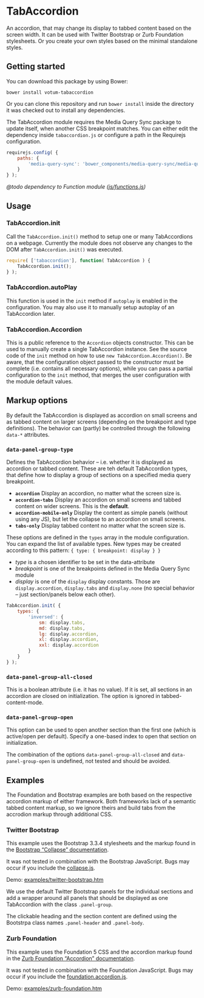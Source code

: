 # TabAccordion

An accordion, that may change its display to tabbed content based on the screen width.
It can be used with Twitter Bootstrap or Zurb Foundation stylesheets.
Or you create your own styles based on the minimal standalone styles.

## Getting started

You can download this package by using Bower:

    bower install votum-tabaccordion

Or you can clone this repository and run `bower install` inside the directory it was checked out to install any dependencies.

The TabAccordion module requires the Media Query Sync package to update itself, when another CSS breakpoint matches. You can either edit the dependency inside `tabaccordion.js` or configure a path in the Requirejs configuration.

```javascript
requirejs.config( {
    paths: {
        'media-query-sync': 'bower_components/media-query-sync/media-query-sync'
    }
} );
```

*@todo dependency to Function module ([js/functions.js](js/functions.js))*

## Usage

### TabAccordion.init

Call the `TabAccordion.init()` method to setup one or many TabAccordions on a webpage. Currently the module does not observe any changes to the DOM after `TabAccordion.init()` was executed.

```javascript
require( ['tabaccordion'], function( TabAccordion ) {
    TabAccordion.init();
} );
```

### TabAccordion.autoPlay

This function is used in the `init` method if `autoplay` is enabled in the configuration. You may also use it to manually setup autoplay of an TabAccordion later.

### TabAccordion.Accordion

This is a public reference to the `Accordion` objects constructor. This can be used to manually create a single TabAccordion instance. See the source code of the `init` method on how to use `new TabAccordion.Accordion()`. Be aware, that the configuration object passed to the constructor must be complete (i.e. contains all necessary options), while you can pass a partial configuration to the `init` method, that merges the user configuration with the module default values.

## Markup options

By default the TabAccordion is displayed as accordion on small screens and as tabbed content on larger screens (depending on the breakpoint and type definitions). The behavior can (partly) be controlled through the following `data-*` attributes.

### `data-panel-group-type`

Defines the TabAccordion behavior – i.e. whether it is displayed as accordion or tabbed content. These are teh default TabAccordion types, that define how to display a group of sections on a specified media query breakpoint.

- **`accordion`** Display an accordion, no matter what the screen size is.
- **`accordion-tabs`** Display an accordion on small screens and tabbed content on wider screens. This is the **default**.
- **`accordion-mobile-only`** Display the content as simple panels (without using any JS), but let the collapse to an accordion on small screens.
- **`tabs-only`** Display tabbed content no matter what the screen size is.

These options are defined in the `types` array in the module configuration. You can expand the list of available types. New types may be created according to this pattern: `{ type: { breakpoint: display } }`

- *type* is a chosen identifier to be set in the data-attribute
- *breakpoint* is one of the breakpoints defined in the Media Query Sync module
- *display* is one of the `display` display constants. Those are `display.accordion`, `display.tabs` and `display.none` (no special behavior – just section/panels below each other).

```javascript
TabAccordion.init( {
    types: {
        'inversed': {
            sm: display.tabs,
            md: display.tabs,
            lg: display.accordion,
            xl: display.accordion,
            xxl: display.accordion
        }
    }
} );

```

### `data-panel-group-all-closed`

This is a boolean attribute (i.e. it has no value). If it is set, all sections in an accordion are closed on initialization. The option is ignored in tabbed-content-mode.

### `data-panel-group-open`

This option can be used to open another section than the first one (which is active/open per default). Specify a one-based index to open that section on initialization.

The combination of the options `data-panel-group-all-closed` and `data-panel-group-open` is undefined, not tested and should be avoided.

## Examples

The Foundation and Bootstrap examples are both based on the respective accordion markup of either framework. Both frameworks lack of a semantic tabbed content markup, so we ignore theirs and build tabs from the accrodion markup through additional CSS.

### Twitter Bootstrap

This example uses the Bootstrap 3.3.4 stylesheets and the markup found in the [Bootstrap “Collapse” documentation](http://getbootstrap.com/javascript/#collapse).

It was not tested in combination with the Bootstrap JavaScript. Bugs may occur if you include the [collapse.js](https://github.com/twbs/bootstrap/blob/master/js/collapse.js).

Demo: [examples/twitter-bootstrap.htm](https://rawgit.com/votum/tabaccordion/master/examples/twitter-bootstrap.htm)

We use the default Twitter Bootstrap panels for the individual sections and add a wrapper around all panels that should be displayed as one TabAccordion with the class `.panel-group`.

The clickable heading and the section content are defined using the Bootstrpa class names `.panel-header` and `.panel-body`.

### Zurb Foundation

This example uses the Foundation 5 CSS and the accordion markup found in the [Zurb Foundation “Accordion” documentation](http://foundation.zurb.com/docs/components/accordion.html).

It was not tested in combination with the Foundation JavaScript. Bugs may occur if you include the [foundation.accordion.js](https://github.com/zurb/foundation/blob/master/js/foundation/foundation.accordion.js).

Demo: [examples/zurb-foundation.htm](https://rawgit.com/votum/tabaccordion/master/examples/zurb-foundation.htm)
